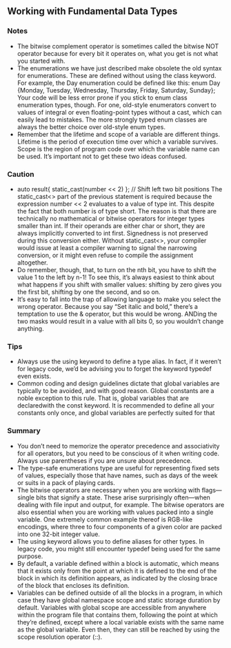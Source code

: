 ## Working with Fundamental  Data Types
### Notes
* The bitwise complement operator is sometimes called the bitwise NOT operator because for every
bit it operates on, what you get is not what you started with.
* The enumerations we have just described make obsolete the old syntax for enumerations. These are
defined without using the class keyword. For example, the Day enumeration could be defined like this:
enum Day {Monday, Tuesday, Wednesday, Thursday, Friday, Saturday, Sunday};
Your code will be less error prone if you stick to enum class enumeration types, though. For one, old-style
enumerators convert to values of integral or even floating-point types without a cast, which can easily lead to
mistakes. The more strongly typed enum classes are always the better choice over old-style enum types.
* Remember that the lifetime and scope of a variable are different things. Lifetime is the period of
execution time over which a variable survives. Scope is the region of program code over which the variable
name can be used. It’s important not to get these two ideas confused.


### Caution
* auto result{ static_cast<unsigned short>(number << 2) }; // Shift left two bit positions 
The static_cast<> part of the previous statement is required because the expression number << 2 evaluates to a value of type int. This despite the fact that both number is of type short. The reason is that there are technically no mathematical or bitwise operators for integer types smaller than int. If their operands are either char or short, they are always implicitly converted to int first. Signedness is not preserved during this conversion either. Without static_cast<>, your compiler would issue at least a compiler warning to signal the narrowing conversion, or it might even refuse to compile the assignment altogether.
* Do remember, though, that, to turn on the nth bit, you have to shift the value 1 to the left by n-1!
To see this, it’s always easiest to think about what happens if you shift with smaller values: shifting by zero
gives you the first bit, shifting by one the second, and so on.
* It’s easy to fall into the trap of allowing language to make you select the wrong operator. Because
you say “Set italic and bold,” there’s a temptation to use the & operator, but this would be wrong. ANDing the
two masks would result in a value with all bits 0, so you wouldn’t change anything.
### Tips
* Always use the using keyword to define a type alias. In fact, if it weren’t for legacy code, we’d be
advising you to forget the keyword typedef even exists.
*  Common coding and design guidelines dictate that global variables are typically to be avoided, and
with good reason. Global constants are a noble exception to this rule. That is, global variables that are declaredwith the const keyword. It is recommended to define all your constants only once, and global variables are perfectly suited for that

### Summary
* You don’t need to memorize the operator precedence and associativity for all
operators, but you need to be conscious of it when writing code. Always use
parentheses if you are unsure about precedence.
* The type-safe enumerations type are useful for representing fixed sets of values,
especially those that have names, such as days of the week or suits in a pack of
playing cards.
* The bitwise operators are necessary when you are working with flags—single bits
that signify a state. These arise surprisingly often—when dealing with file input and
output, for example. The bitwise operators are also essential when you are working
with values packed into a single variable. One extremely common example thereof is
RGB-like encodings, where three to four components of a given color are packed into
one 32-bit integer value.
* The using keyword allows you to define aliases for other types. In legacy code, you
might still encounter typedef being used for the same purpose.
* By default, a variable defined within a block is automatic, which means that it
exists only from the point at which it is defined to the end of the block in which its
definition appears, as indicated by the closing brace of the block that encloses its
definition.
* Variables can be defined outside of all the blocks in a program, in which case they
have global namespace scope and static storage duration by default. Variables with
global scope are accessible from anywhere within the program file that contains
them, following the point at which they’re defined, except where a local variable
exists with the same name as the global variable. Even then, they can still be reached
by using the scope resolution operator (::).